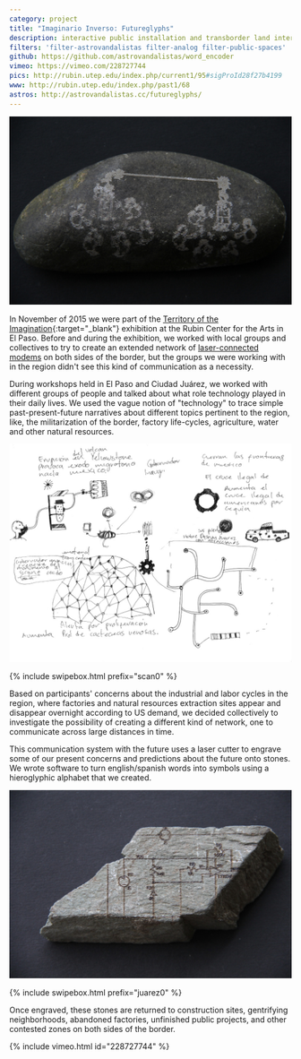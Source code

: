 ```yaml
---
category: project
title: "Imaginario Inverso: Futureglyphs"
description: interactive public installation and transborder land intervention
filters: 'filter-astrovandalistas filter-analog filter-public-spaces'
github: https://github.com/astrovandalistas/word_encoder
vimeo: https://vimeo.com/228727744
pics: http://rubin.utep.edu/index.php/current1/95#sigProId28f27b4199
www: http://rubin.utep.edu/index.php/past1/68
astros: http://astrovandalistas.cc/futureglyphs/
---
```

![](/assets/projects/futureglyphs/alaser01.jpg)

In November of 2015 we were part of the [Territory of the Imagination](http://rubin.utep.edu/index.php/past1/68){:target="_blank"} exhibition at the Rubin Center for the Arts in El Paso. Before and during the exhibition, we worked with local groups and collectives to try to create an extended network of [laser-connected modems](/laser-chat-fronterizo/) on both sides of the border, but the groups we were working with in the region didn't see this kind of communication as a necessity.

During workshops held in El Paso and Ciudad Juárez, we worked with different groups of people and talked about what role technology played in their daily lives. We used the vague notion of "technology" to trace simple past-present-future narratives about different topics pertinent to the region, like, the militarization of the border, factory life-cycles, agriculture, water and other natural resources.

![](/assets/projects/futureglyphs/scan01.jpg)

{% include swipebox.html prefix="scan0" %}

Based on participants' concerns about the industrial and labor cycles in the region, where factories and natural resources extraction sites appear and disappear overnight according to US demand, we decided collectively to investigate the possibility of creating a different kind of network, one to communicate across large distances in time.

This communication system with the future uses a laser cutter to engrave some of our present concerns and predictions about the future onto stones. We wrote software to turn english/spanish words into symbols using a hieroglyphic alphabet that we created.

![](/assets/projects/futureglyphs/alaser00.jpg)

{% include swipebox.html prefix="juarez0" %}

Once engraved, these stones are returned to construction sites, gentrifying neighborhoods, abandoned factories, unfinished public projects, and other contested zones on both sides of the border.

{% include vimeo.html id="228727744" %}
